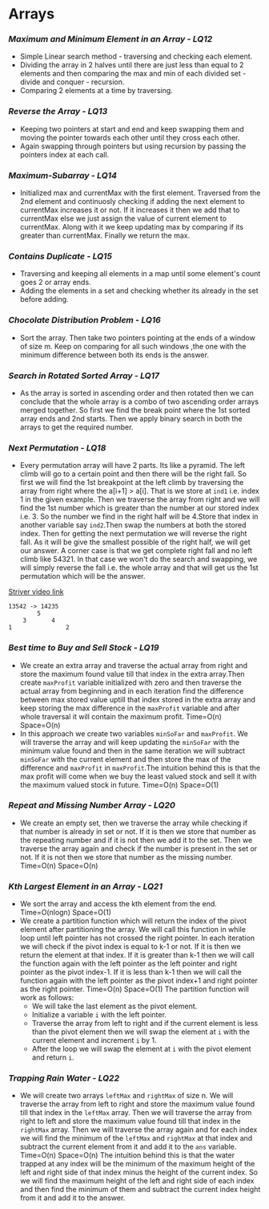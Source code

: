 # Arrays

### *Maximum and Minimum Element in an Array - LQ12*

- Simple Linear search method - traversing and checking each element.
- Dividing the array in 2 halves until there are just less than equal to 2 elements and then comparing the max and min of each divided set - divide and conquer - recursion.
- Comparing 2 elements at a time by traversing. 


### *Reverse the Array - LQ13*

- Keeping two pointers at start and end and keep swapping them and moving the pointer towards each other until they cross each other.
- Again swapping through pointers but using recursion by passing the pointers index at each call.
  

### *Maximum-Subarray - LQ14*

- Initialized max and currentMax with the first element. Traversed from the 2nd element and continuosly checking if adding the next element to currentMax increases it or not. If it increases it then we add that to currentMax else we just assign the value of current element to currentMax. Along with it we keep updating max by comparing if its greater than currentMax. Finally we return the max.


### *Contains Duplicate - LQ15*

- Traversing and keeping all elements in a map until some element's count goes 2 or array ends.
- Adding the elements in a set and checking whether its already in the set before adding.


### *Chocolate Distribution Problem - LQ16*

- Sort the array. Then take two pointers pointing at the ends of a window of size m. Keep on comparing for all such windows ,the one with the minimum difference between both its ends is the answer.


### *Search in Rotated Sorted Array - LQ17*

- As the array is sorted in ascending order and then rotated then we can conclude that the whole array is a combo of two ascending order arrays merged together. So first we find the break point where the 1st sorted array ends and 2nd starts. Then we apply binary search in both the arrays to get the required number.


### *Next Permutation - LQ18*

- Every permutation array will have 2 parts. Its like a pyramid. The left climb will go to a certain point and then there will be the right fall. So first we will find the 1st breakpoint at the left climb by traversing the array from right where the a[i+1] > a[i]. That is we store at `ind1` i.e. index 1 in the given example. Then we traverse the array from right and we will find the 1st number which is greater than the number at our stored index i.e. 3. So the number we find in the right half will be 4.Store that index in another variable say `ind2`.Then swap the numbers at both the stored index. Then for getting the next permutation we will reverse the right fall. As it will be give the smallest possible of the right half, we will get our answer. A corner case is that we get complete right fall and no left climb like 54321. In that case we won't do the search and swapping, we will simply reverse the fall i.e. the whole array and that will get us the 1st permutation which will be the answer.

[Striver video link](https://youtu.be/LuLCLgMElus) 
```
13542 -> 14235
        5
    3       4
1               2
```


### *Best time to Buy and Sell Stock - LQ19*

- We create an extra array and traverse the actual array from right and store the maximum found value till that index in the extra array.Then create `maxProfit` variable initialized with zero and then traverse the actual array from beginning and in each iteration find the difference between max stored value uptill that index stored in the extra array and keep storing the max difference in the `maxProfit` variable and after whole traversal it will contain the maximum profit. Time=O(n) Space=O(n)
- In this approach we create two variables `minSoFar` and `maxProfit`. We will traverse the array and will keep updating the `minSoFar` with the minimum value found and then in the same iteration we will subtract `minSoFar` with the current element and then store the max of the difference and `maxProfit` in `maxProfit`.The intuition behind this is that the max profit will come when we buy the least valued stock and sell it with the maximum valued stock in future. Time=O(n) Space=O(1)



### *Repeat and Missing Number Array - LQ20*

- We create an empty set, then we traverse the array while checking if that number is already in set or not. If it is then we store that number as the repeating number and if it is not then we add it to the set. Then we traverse the array again and check if the number is present in the set or not. If it is not then we store that number as the missing number. Time=O(n) Space=O(n)



### *Kth Largest Element in an Array - LQ21*

- We sort the array and access the kth element from the end. Time=O(nlogn) Space=O(1)
- We create a partition function which will return the index of the pivot element after partitioning the array. We will call this function in while loop until left pointer has not crossed the right pointer. In each iteration we will check if the pivot index is equal to k-1 or not. If it is then we return the element at that index. If it is greater than k-1 then we will call the function again with the left pointer as the left pointer and right pointer as the pivot index-1. If it is less than k-1 then we will call the function again with the left pointer as the pivot index+1 and right pointer as the right pointer. Time=O(n) Space=O(1)
The partition function will work as follows:
  - We will take the last element as the pivot element.
  - Initialize a variable `i` with the left pointer.
  - Traverse the array from left to right and if the current element is less than the pivot element then we will swap the element at `i` with the current element and increment `i` by 1.
  - After the loop we will swap the element at `i` with the pivot element and return `i`.



### *Trapping Rain Water - LQ22*

- We will create two arrays `leftMax` and `rightMax` of size n. We will traverse the array from left to right and store the maximum value found till that index in the `leftMax` array. Then we will traverse the array from right to left and store the maximum value found till that index in the `rightMax` array. Then we will traverse the array again and for each index we will find the minimum of the `leftMax` and `rightMax` at that index and subtract the current element from it and add it to the `ans` variable. Time=O(n) Space=O(n)
The intuition behind this is that the water trapped at any index will be the minimum of the maximum height of the left and right side of that index minus the height of the current index. So we will find the maximum height of the left and right side of each index and then find the minimum of them and subtract the current index height from it and add it to the answer.